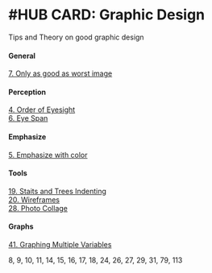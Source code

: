 # #HUB CARD: Graphic Design 

Tips and Theory on good graphic design

#### General
[7. Only as good as worst image](7_Worst_Image.md)

#### Perception
[4. Order of Eyesight](4_Order_of_Eyesight.md)   
[6. Eye Span](6_Eye_Span.md) 


#### Emphasize 
[5. Emphasize with color](5_Emphasize_with_Color.md)

#### Tools 
[19. Staits and Trees Indenting](19_Stairs_and_Trees.md)     
[20. Wireframes](20_Wireframes.md)   
[28. Photo Collage](https://github.com/SageGrey/exp-exp-exp/blob/main/zzzzz_cards/28_photo_Collages__When_to_Use.md)

#### Graphs 

[41. Graphing Multiple Variables](41_Graphing_Multivariables.md)

 8,
 9, 
 10, 11, 14, 15, 16, 17, 18, 24, 26, 27,  29, 31, 79, 113
